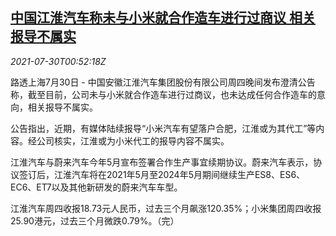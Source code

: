 <!--1627606863000-->
[中国江淮汽车称未与小米就合作造车进行过商议 相关报导不属实](https://cn.reuters.com/article/jianghuai-auto-xiaomi-clarifications-073-idCNKBS2F001Y)
------

<div><i>2021-07-30T00:52:18Z</i></div><p>路透上海7月30日 - 中国安徽江淮汽车集团股份有限公司周四晚间发布澄清公告称，截至目前，公司未与小米就合作造车进行过商议，也未达成任何合作造车的意向，相关报导不属实。</p><p>公告指出，近期，有媒体陆续报导“小米汽车有望落户合肥，江淮或为其代工”等内容。经公司核实，江淮或为小米代工的报导内容不属实。</p><p>江淮汽车与蔚来汽车今年5月宣布签署合作生产事宜续期协议。蔚来汽车表示，协议签订后，江淮汽车将在2021年5月至2024年5月期间继续生产ES8、ES6、EC6、ET7以及其他新研发的蔚来汽车车型。</p><p>江淮汽车周四收报18.73元人民币，过去三个月飙涨120.35%；小米集团周四收报25.90港元，过去三个月微跌0.79%。（完）</p>
